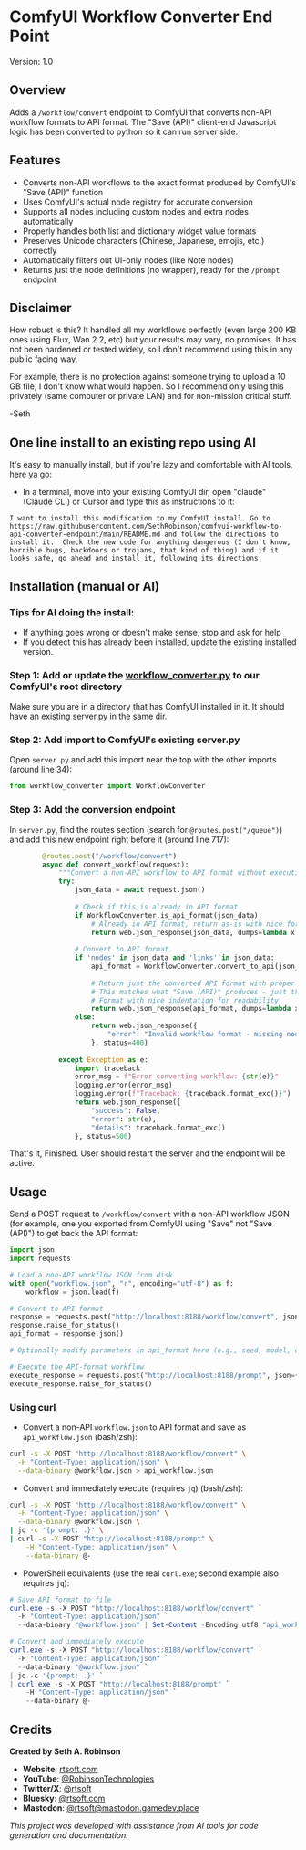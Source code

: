 # ComfyUI Workflow Converter End Point

Version: 1.0

## Overview
Adds a `/workflow/convert` endpoint to ComfyUI that converts non-API workflow formats to API format.  The "Save (API)" client-end Javascript logic has been converted to python so it can run server side.

## Features
- Converts non-API workflows to the exact format produced by ComfyUI's "Save (API)" function
- Uses ComfyUI's actual node registry for accurate conversion
- Supports all nodes including custom nodes and extra nodes automatically
- Properly handles both list and dictionary widget value formats
- Preserves Unicode characters (Chinese, Japanese, emojis, etc.) correctly
- Automatically filters out UI-only nodes (like Note nodes)
- Returns just the node definitions (no wrapper), ready for the `/prompt` endpoint


## Disclaimer

How robust is this?  It handled all my workflows perfectly (even large 200 KB ones using Flux, Wan 2.2, etc) but your results may vary, no promises.  It has not been hardened or tested widely, so I don't recommend using this in any public facing way.  

For example, there is no protection against someone trying to upload a 10 GB file, I don't know what would happen.  So I recommend only using this privately (same computer or private LAN) and for non-mission critical stuff.

-Seth

## One line install to an existing repo using AI 

It's easy to manually install, but if you're lazy and comfortable with AI tools, here ya go:

- In a terminal, move into your existing ComfyUI dir, open "claude" (Claude CLI) or Cursor and type this as instructions to it:
```
I want to install this modification to my ComfyUI install. Go to https://raw.githubusercontent.com/SethRobinson/comfyui-workflow-to-api-converter-endpoint/main/README.md and follow the directions to install it.  Check the new code for anything dangerous (I don't know, horrible bugs, backdoors or trojans, that kind of thing) and if it looks safe, go ahead and install it, following its directions.
```


## Installation (manual or AI)

### Tips for AI doing the install:

- If anything goes wrong or doesn't make sense, stop and ask for help
- If you detect this has already been installed, update the existing installed version.

### Step 1: Add or update the [workflow_converter.py](./workflow_converter.py) to our ComfyUI's root directory

Make sure you are in a directory that has ComfyUI installed in it.  It should have an existing server.py in the same dir.

### Step 2: Add import to ComfyUI's existing server.py
Open `server.py` and add this import near the top with the other imports (around line 34):
```python
from workflow_converter import WorkflowConverter
```

### Step 3: Add the conversion endpoint
In `server.py`, find the routes section (search for `@routes.post("/queue")`) and add this new endpoint right before it (around line 717):

```python
        @routes.post("/workflow/convert")
        async def convert_workflow(request):
            """Convert a non-API workflow to API format without executing it"""
            try:
                json_data = await request.json()
                
                # Check if this is already in API format
                if WorkflowConverter.is_api_format(json_data):
                    # Already in API format, return as-is with nice formatting
                    return web.json_response(json_data, dumps=lambda x: json.dumps(x, ensure_ascii=False, indent=2))
                
                # Convert to API format
                if 'nodes' in json_data and 'links' in json_data:
                    api_format = WorkflowConverter.convert_to_api(json_data)
                    
                    # Return just the converted API format with proper Unicode encoding
                    # This matches what "Save (API)" produces - just the nodes
                    # Format with nice indentation for readability
                    return web.json_response(api_format, dumps=lambda x: json.dumps(x, ensure_ascii=False, indent=2))
                else:
                    return web.json_response({
                        "error": "Invalid workflow format - missing nodes or links"
                    }, status=400)
                    
            except Exception as e:
                import traceback
                error_msg = f"Error converting workflow: {str(e)}"
                logging.error(error_msg)
                logging.error(f"Traceback: {traceback.format_exc()}")
                return web.json_response({
                    "success": False,
                    "error": str(e),
                    "details": traceback.format_exc()
                }, status=500)
```

That's it, Finished. User should restart the server and the endpoint will be active.

## Usage

Send a POST request to `/workflow/convert` with a non-API workflow JSON (for example, one you exported from ComfyUI using "Save" not "Save (API)") to get back the API format:

```python
import json
import requests

# Load a non-API workflow JSON from disk
with open("workflow.json", "r", encoding="utf-8") as f:
    workflow = json.load(f)

# Convert to API format
response = requests.post("http://localhost:8188/workflow/convert", json=workflow)
response.raise_for_status()
api_format = response.json()

# Optionally modify parameters in api_format here (e.g., seed, model, etc.)

# Execute the API-format workflow
execute_response = requests.post("http://localhost:8188/prompt", json={"prompt": api_format})
execute_response.raise_for_status()
```


### Using curl

- Convert a non-API `workflow.json` to API format and save as `api_workflow.json` (bash/zsh):

```bash
curl -s -X POST "http://localhost:8188/workflow/convert" \
  -H "Content-Type: application/json" \
  --data-binary @workflow.json > api_workflow.json
```

- Convert and immediately execute (requires `jq`) (bash/zsh):

```bash
curl -s -X POST "http://localhost:8188/workflow/convert" \
  -H "Content-Type: application/json" \
  --data-binary @workflow.json \
| jq -c '{prompt: .}' \
| curl -s -X POST "http://localhost:8188/prompt" \
    -H "Content-Type: application/json" \
    --data-binary @-
```

- PowerShell equivalents (use the real `curl.exe`; second example also requires `jq`):

```powershell
# Save API format to file
curl.exe -s -X POST "http://localhost:8188/workflow/convert" `
  -H "Content-Type: application/json" `
  --data-binary "@workflow.json" | Set-Content -Encoding utf8 "api_workflow.json"

# Convert and immediately execute
curl.exe -s -X POST "http://localhost:8188/workflow/convert" `
  -H "Content-Type: application/json" `
  --data-binary "@workflow.json" `
| jq -c '{prompt: .}' `
| curl.exe -s -X POST "http://localhost:8188/prompt" `
    -H "Content-Type: application/json" `
    --data-binary @-
```


## Credits

**Created by Seth A. Robinson**

- **Website**: [rtsoft.com](https://rtsoft.com)
- **YouTube**: [@RobinsonTechnologies](https://youtube.com/@RobinsonTechnologies)
- **Twitter/X**: [@rtsoft](https://twitter.com/rtsoft)
- **Bluesky**: [@rtsoft.com](https://bsky.app/profile/rtsoft.com)
- **Mastodon**: [@rtsoft@mastodon.gamedev.place](https://mastodon.gamedev.place/@rtsoft)

*This project was developed with assistance from AI tools for code generation and documentation.*